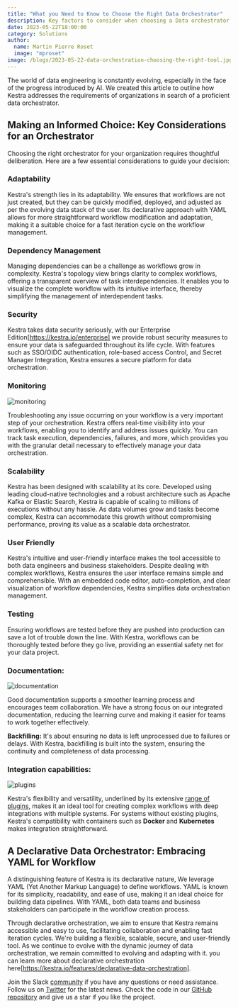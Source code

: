 ```yaml
---
title: "What you Need to Know to Choose the Right Data Orchestrator"
description: Key factors to consider when choosing a Data orchestrator. 
date: 2023-05-22T18:00:00
category: Solutions
author:
  name: Martin Pierre Roset
  image: "mproset"
image: /blogs/2023-05-22-data-orchestration-choosing-the-right-tool.jpg
---
```


The world of data engineering is constantly evolving, especially in the face of the progress introduced by AI. We created this article to outline how Kestra addresses the requirements of organizations in search of a proficient data orchestrator.

## Making an Informed Choice: Key Considerations for an Orchestrator

Choosing the right orchestrator for your organization requires thoughtful deliberation. Here are a few essential considerations to guide your decision:

### Adaptability ###
Kestra's strength lies in its adaptability. We ensures that workflows are not just created, but they can be quickly modified, deployed, and adjusted as per the evolving data stack of the user. Its declarative approach with YAML allows for more straightforward workflow modification and adaptation, making it a suitable choice for a fast iteration cycle on the workflow management.

### Dependency Management ### 
Managing dependencies can be a challenge as workflows grow in complexity. Kestra's topology view brings clarity to complex workflows, offering a transparent overview of task interdependencies. It enables you to visualize the complete workflow with its intuitive interface, thereby simplifying the management of interdependent tasks.

### Security ###
Kestra takes data security seriously, with our Enterprise Edition[https://kestra.io/enterprise] we provide robust security measures to ensure your data is safeguarded throughout its life cycle. With features such as SSO/OIDC authentication, role-based access Control, and Secret Manager Integration, Kestra ensures a secure platform for data orchestration.

### Monitoring ###
![monitoring](\blogs\2023-05-22-data-orchestration-choosing-the-right-tool/monitoring.png)

Troubleshooting any issue occurring on your workflow is a very important step of your orchestration.  Kestra offers real-time visibility into your workflows, enabling you to identify and address issues quickly. You can track task execution, dependencies, failures, and more, which provides you with the granular detail necessary to effectively manage your data orchestration.

### Scalability ### 
Kestra has been designed with scalability at its core. Developed using leading cloud-native technologies and a robust architecture such as Apache Kafka or Elastic Search, Kestra is capable of scaling to millions of executions without any hassle. As data volumes grow and tasks become complex, Kestra can accommodate this growth without compromising performance, proving its value as a scalable data orchestrator.

### User Friendly ### 
Kestra's intuitive and user-friendly interface makes the tool accessible to both data engineers and business stakeholders. Despite dealing with complex workflows, Kestra ensures the user interface remains simple and comprehensible. With an embedded code editor, auto-completion, and clear visualization of workflow dependencies, Kestra simplifies data orchestration management.

### Testing ### 
Ensuring workflows are tested before they are pushed into production can save a lot of trouble down the line. With Kestra, workflows can be thoroughly tested before they go live, providing an essential safety net for your data project.

### Documentation: ### 
![documentation](\blogs\2023-05-22-data-orchestration-choosing-the-right-tool/doc-in-editor.png)

Good documentation supports a smoother learning process and encourages team collaboration. We have a strong focus on our integrated documentation, reducing the learning curve and making it easier for teams to work together effectively.

**Backfilling:** It's about ensuring no data is left unprocessed due to failures or delays. With Kestra, backfilling is built into the system, ensuring the continuity and completeness of data processing.

### Integration capabilities: ###
![plugins](\blogs\2023-05-22-data-orchestration-choosing-the-right-tool/plugins.png)

Kestra's flexibility and versatility, underlined by its extensive [range of plugins](../plugins/index.md), makes it an ideal tool for creating complex workflows with deep integrations with multiple systems. For systems without existing plugins, Kestra's compatibility with containers such as **Docker** and **Kubernetes** makes integration straightforward.


## A Declarative Data Orchestrator: Embracing YAML for Workflow ##

A distinguishing feature of Kestra is its declarative nature, We leverage YAML (Yet Another Markup Language) to define workflows. YAML is  known for its simplicity, readability, and ease of use, making it an ideal choice for building data pipelines. With YAML, both data teams and business stakeholders can participate in the workflow creation process.

Through declarative orchestration, we aim to ensure that Kestra remains accessible and easy to use, facilitating collaboration and enabling fast iteration cycles. We're building a flexible, scalable, secure, and user-friendly tool. As we continue to evolve with the dynamic journey of data orchestration, we remain committed to evolving and adapting with it. you can learn more about declarative orchestration here[https://kestra.io/features/declarative-data-orchestration]. 


Join the Slack [community](https://kestra.io/slack) if you have any questions or need assistance.
Follow us on [Twitter](https://twitter.com/kestra_io) for the latest news. 
Check the code in our [GitHub repository](https://github.com/kestra-io/kestra) and give us a star if you like the project.
